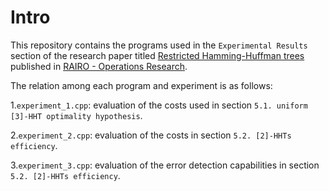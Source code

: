 # Intro
This repository contains the programs used in the `Experimental Results` section of the research paper titled [Restricted Hamming-Huffman trees](https://www.rairo-ro.org/component/article?access=doi&doi=10.1051/ro/2022066)
published in [RAIRO - Operations Research](https://www.rairo-ro.org/).


The relation among each program and experiment is as follows: 

1.`experiment_1.cpp`: evaluation of the costs used in section `5.1. uniform [3]-HHT optimality hypothesis`.

2.`experiment_2.cpp`: evaluation of the costs in section `5.2. [2]-HHTs efficiency`.

3.`experiment_3.cpp`: evaluation of the error detection capabilities in section `5.2. [2]-HHTs efficiency`.
